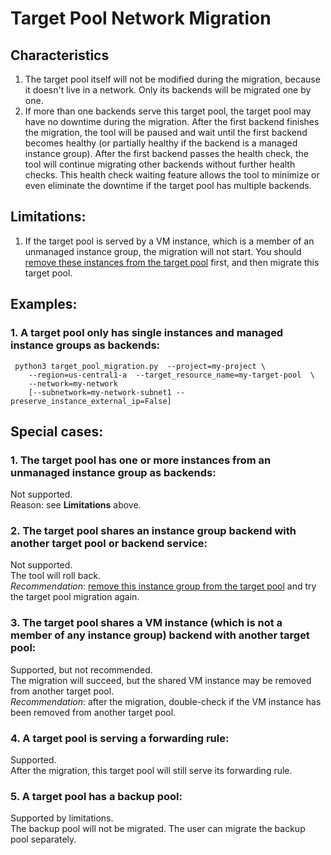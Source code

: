 # Target Pool Network Migration
## Characteristics
1. The target pool itself will not be modified during the migration, because it doesn't live in a network. Only its backends will be migrated one by one.
2. If more than one backends serve this target pool, the target pool may have no downtime during the migration.
 After the first backend finishes the migration, the tool will be paused and wait until the first backend becomes healthy (or partially healthy if the backend is a managed instance group).
 After the first backend passes the health check, the tool will continue migrating other backends without further health checks. 
 This health check waiting feature allows the tool to minimize or even eliminate the downtime if the target pool has multiple backends.
## Limitations:
1. If the target pool is served by a VM instance, which is a member of an unmanaged instance group, the migration will not start. You should [remove these instances from the target pool](https://cloud.google.com/compute/docs/reference/rest/v1/targetPools/removeInstance) first, and then migrate this target pool. 

## Examples:
### 1. A target pool only has single instances and managed instance groups as backends:
     python3 target_pool_migration.py  --project=my-project \
        --region=us-central1-a  --target_resource_name=my-target-pool  \
        --network=my-network  
        [--subnetwork=my-network-subnet1 --preserve_instance_external_ip=False]
        
## Special cases:
### 1. The target pool has one or more instances from an unmanaged instance group as backends:
Not supported. \
Reason: see **Limitations** above.
  
### 2. The target pool shares an instance group backend with another target pool or backend service:
Not supported. \
The tool will roll back. \
*Recommendation*: [remove this instance group from the target pool](https://cloud.google.com/compute/docs/reference/rest/v1/instanceGroupManagers/setTargetPools) and try the target pool migration again. 
### 3. The target pool shares a VM instance (which is not a member of any instance group) backend with another target pool:
Supported, but not recommended. \
The migration will succeed, but the shared VM instance may be removed from another target pool. \
*Recommendation*: after the migration, double-check if the VM instance has been removed from another target pool.
### 4. A target pool is serving a forwarding rule:
Supported. \
After the migration, this target pool will still serve its forwarding rule.
### 5. A target pool has a backup pool:
Supported by limitations. \
The backup pool will not be migrated. 
The user can migrate the backup pool separately.
    